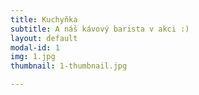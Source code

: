 ```yaml
---
title: Kuchyňka
subtitle: A náš kávový barista v akci :)
layout: default
modal-id: 1
img: 1.jpg
thumbnail: 1-thumbnail.jpg

---
```

